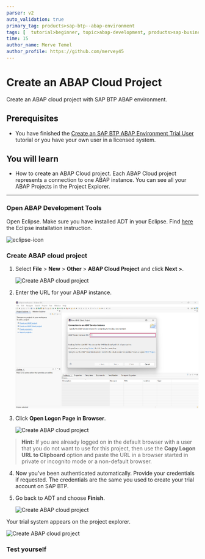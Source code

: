 ```yaml
---
parser: v2
auto_validation: true
primary_tag: products>sap-btp--abap-environment
tags: [  tutorial>beginner, topic>abap-development, products>sap-business-technology-platform ]
time: 15
author_name: Merve Temel
author_profile: https://github.com/mervey45
---
```


# Create an ABAP Cloud Project 
<!-- description --> Create an ABAP cloud project with SAP BTP ABAP environment.

## Prerequisites
- You have finished the [Create an SAP BTP ABAP Environment Trial User](abap-environment-trial-onboarding) tutorial or you have your own user in a licensed system.


## You will learn  
  - How to create an ABAP Cloud project. Each ABAP Cloud project represents a connection to one ABAP instance. You can see all your ABAP Projects in the Project Explorer.

---


### Open ABAP Development Tools


Open Eclipse. Make sure you have installed ADT in your Eclipse. Find [here](abap-install-adt) the Eclipse installation instruction.

<!-- border -->
![eclipse-icon](eclipse.png)


### Create ABAP cloud project

1. Select **File** > **New** > **Other** > **ABAP Cloud Project** and click **Next >**.

    <!-- border -->
    ![Create ABAP cloud project](cloud.png)

2. Enter the URL for your ABAP instance.

    <!-- border -->
    ![Create ABAP cloud project](project2x.png)

3. Click **Open Logon Page in Browser**.

    <!-- border -->
    ![Create ABAP cloud project](project44.png)

  >**Hint:** If you are already logged on in the default browser with a user that you do not want to use for this project, then use the **Copy Logon URL to Clipboard** option and paste the URL in a browser started in private or incognito mode or a non-default browser.

4. Now you've been authenticated automatically. Provide your credentials if requested. The credentials are the same you used to create your trial account on SAP BTP.

5. Go back to ADT and choose **Finish**.

    <!-- border -->
    ![Create ABAP cloud project](project52.png)

Your trial system appears on the project explorer.

<!-- border -->
![Create ABAP cloud project](project62.png)


### Test yourself
